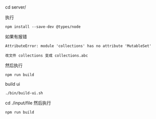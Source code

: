

cd server/

执行
```
npm install --save-dev @types/node
```

如果有报错
```
AttributeError: module 'collections' has no attribute 'MutableSet'

改文件 collections 变成 collections.abc
```
然后执行
```
npm run build
```


build ui
```
./bin/build-ui.sh
```

cd ./input/file
然后执行
```
npm run build
```

